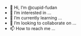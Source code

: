 - 👋 Hi, I’m @cupid-fudan
- 👀 I’m interested in ...
- 🌱 I’m currently learning ...
- 💞️ I’m looking to collaborate on ...
- 📫 How to reach me ...

<!---
cupid-fudan/cupid-fudan is a ✨ special ✨ repository because its `README.md` (this file) appears on your GitHub profile.
You can click the Preview link to take a look at your changes.
--->
